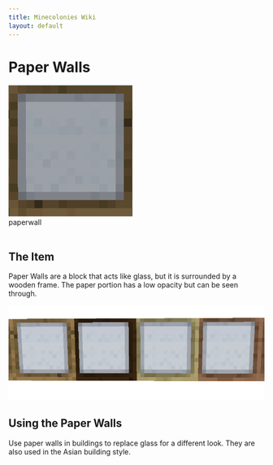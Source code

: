 ```yaml
---
title: Minecolonies Wiki
layout: default
---
```

# Paper Walls

<div class="infobox box text-center">
    <img src="../../assets/images/deco/paperwall.png" alt="Paper Walls"/><br>
    <recipe>paperwall</recipe>
</div>
<br>

## The Item
Paper Walls are a block that acts like glass, but it is surrounded by a wooden frame. The paper portion has a low opacity but can be seen through.
<br>

<img src="../../assets/images/deco/paperwalls.png" alt="Paper Walls" />

## Using the Paper Walls
Use paper walls in buildings to replace glass for a different look. They are also used in the Asian building style.
